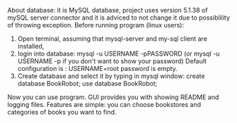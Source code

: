 About database:
it is MySQL database, project uses version 5.1.38 of mySQL server connector and it is adviced to not change it due to possiblility
of throwing exception.
Before running program (linux users):
1. Open terminal, assuming that mysql-server and my-sql client are installed,
2. login into database:
    mysql -u USERNAME -pPASSWORD (or mysql -u USERNAME -p if you don't want to show your password)
    Default configuration is : USERNAME=root password is empty.
3. Create database and select it by typing in mysql window:
    create database BookRobot;
    use database BookRobot;

Now you can use program. GUI provides you with showing README and logging files. Features are simple: you can choose bookstores and categories of books you want to find.